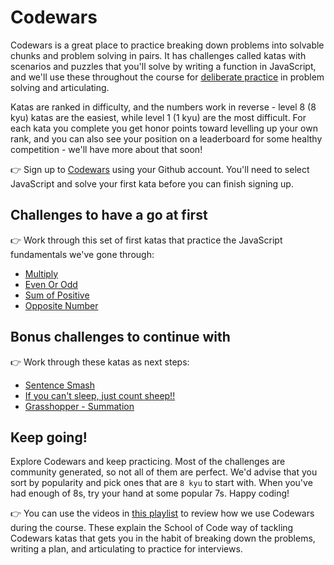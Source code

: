 # Codewars

Codewars is a great place to practice breaking down problems into solvable chunks and problem solving in pairs. It has challenges called katas with scenarios and puzzles that you'll solve by writing a function in JavaScript, and we'll use these throughout the course for [deliberate practice](https://jamesclear.com/beginners-guide-deliberate-practice) in problem solving and articulating.

Katas are ranked in difficulty, and the numbers work in reverse - level 8 (8 kyu) katas are the easiest, while level 1 (1 kyu) are the most difficult. For each kata you complete you get honor points toward levelling up your own rank, and you can also see your position on a leaderboard for some healthy competition - we'll have more about that soon!

👉 Sign up to [Codewars](https://www.codewars.com/join) using your Github account. You'll need to select JavaScript and solve your first kata before you can finish signing up.

## Challenges to have a go at first

👉 Work through this set of first katas that practice the JavaScript fundamentals we've gone through:

- [Multiply](https://www.codewars.com/kata/50654ddff44f800200000004/train/javascript)
- [Even Or Odd](https://www.codewars.com/kata/53da3dbb4a5168369a0000fe/train/javascript)
- [Sum of Positive](https://www.codewars.com/kata/5715eaedb436cf5606000381/train/javascript)
- [Opposite Number](https://www.codewars.com/kata/56dec885c54a926dcd001095/train/javascript)

## Bonus challenges to continue with

👉 Work through these katas as next steps:

- [Sentence Smash](https://www.codewars.com/kata/53dc23c68a0c93699800041d/train/javascript)
- [If you can't sleep, just count sheep!!](https://www.codewars.com/kata/5b077ebdaf15be5c7f000077/train/javascript)
- [Grasshopper - Summation](https://www.codewars.com/kata/55d24f55d7dd296eb9000030/train/javascript)

## Keep going!

Explore Codewars and keep practicing. Most of the challenges are community generated, so not all of them are perfect. We'd advise that you sort by popularity and pick ones that are `8 kyu` to start with. When you've had enough of 8s, try your hand at some popular 7s. Happy coding!

👉 You can use the videos in [this playlist](https://drive.google.com/drive/folders/1sck6rEJlyzGaFlsGlfnp8sF-ocKFoMRy?usp=share_link) to review how we use Codewars during the course. These explain the School of Code way of tackling Codewars katas that gets you in the habit of breaking down the problems, writing a plan, and articulating to practice for interviews.

